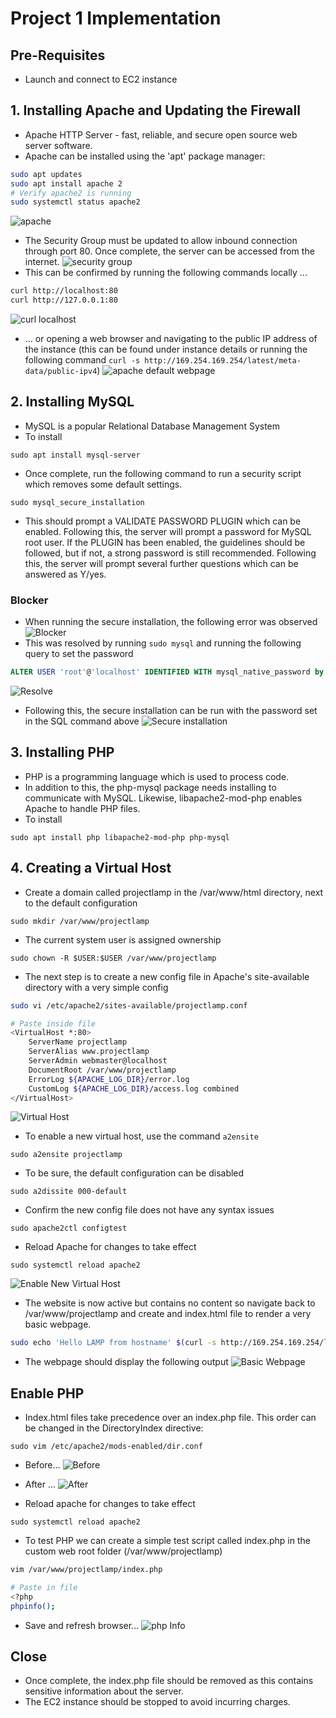 # Project 1 Implementation

## Pre-Requisites 
* Launch and connect to EC2 instance 

## 1. Installing Apache and Updating the Firewall
* Apache HTTP Server - fast, reliable, and secure open source web server software. 
* Apache can be installed using the 'apt' package manager:
```bash
sudo apt updates
sudo apt install apache 2
# Verify apache2 is running
sudo systemctl status apache2
```
![apache](/images/apache_status.png)

* The Security Group must be updated to allow inbound connection through port 80. Once complete, the server can be accessed from the internet. 
![security group](/images/security_groups.png) 
* This can be confirmed by running the following commands locally ...
```bash
curl http://localhost:80
curl http://127.0.0.1:80
```
![curl localhost](/images/curl_localhost.png)

* ... or opening a web browser and navigating to the public IP address of the instance (this can be found under instance details or running the following command `curl -s http://169.254.169.254/latest/meta-data/public-ipv4`)
![apache default webpage](/images/apache_default_webpage.png)

## 2. Installing MySQL 
* MySQL is a popular Relational Database Management System 
* To install 
```
sudo apt install mysql-server
``` 
* Once complete, run the following command to run a security script which removes some default settings. 
```
sudo mysql_secure_installation
```
* This should prompt a VALIDATE PASSWORD PLUGIN which can be enabled. Following this, the server will prompt a password for MySQL root user. If the PLUGIN has been enabled, the guidelines should be followed, but if not, a strong password is still recommended. Following this, the server will prompt several further questions which can be answered as Y/yes. 
### Blocker
* When running the secure installation, the following error was observed 
![Blocker](/images/SQL_Blocker.png)
* This was resolved by running `sudo mysql` and running the following query to set the password 
```sql
ALTER USER 'root'@'localhost' IDENTIFIED WITH mysql_native_password by 'mynewpassword'
```
![Resolve](/images/Resolve_Blocker.png)
* Following this, the secure installation can be run with the password set in the SQL command above 
![Secure installation](/images/Secure_SQL_installation.png)

## 3. Installing PHP
* PHP is a programming language which is used to process code.
* In addition to this, the php-mysql package needs installing to communicate with MySQL. Likewise, libapache2-mod-php enables Apache to handle PHP files.
* To install 
```
sudo apt install php libapache2-mod-php php-mysql
```

## 4. Creating a Virtual Host
* Create a domain called projectlamp in the /var/www/html directory, next to the default configuration 
```
sudo mkdir /var/www/projectlamp
```
* The current system user is assigned ownership
```
sudo chown -R $USER:$USER /var/www/projectlamp
```
* The next step is to create a new config file in Apache's site-available directory with a very simple config
```bash
sudo vi /etc/apache2/sites-available/projectlamp.conf

# Paste inside file 
<VirtualHost *:80>
    ServerName projectlamp
    ServerAlias www.projectlamp 
    ServerAdmin webmaster@localhost
    DocumentRoot /var/www/projectlamp
    ErrorLog ${APACHE_LOG_DIR}/error.log
    CustomLog ${APACHE_LOG_DIR}/access.log combined
</VirtualHost>
```

![Virtual Host](/images/virtual_host_setup.png)

* To enable a new virtual host, use the command `a2ensite`
```
sudo a2ensite projectlamp
```
* To be sure, the default configuration can be disabled
```
sudo a2dissite 000-default
```
* Confirm the new config file does not have any syntax issues
```
sudo apache2ctl configtest
```
* Reload Apache for changes to take effect 
```
sudo systemctl reload apache2
```
![Enable New Virtual Host](/images/Enable_virtual_host.png)

* The website is now active but contains no content so navigate back to /var/www/projectlamp and create and index.html file to render a very basic webpage.
```bash
sudo echo 'Hello LAMP from hostname' $(curl -s http://169.254.169.254/latest/meta-data/public-hostname) 'with public IP' $(curl -s http://169.254.169.254/latest/meta-data/public-ipv4) > /var/www/projectlamp/index.html
```
* The webpage should display the following output
![Basic Webpage](/images/basic_webpage.png)

## Enable PHP
* Index.html files take precedence over an index.php file. This order can be changed in the DirectoryIndex directive:
```
sudo vim /etc/apache2/mods-enabled/dir.conf
```
* Before...
![Before](/images/Directory_index_directive_before.png)
* After ...
![After](/images/Directory_index_directive_after.png)

* Reload apache for changes to take effect 
```
sudo systemctl reload apache2
```
* To test PHP we can create a simple test script called index.php in the custom web root folder (/var/www/projectlamp)
```bash
vim /var/www/projectlamp/index.php

# Paste in file
<?php
phpinfo();
```
* Save and refresh browser...
![php Info](/images/php_webpage.png)

## Close
* Once complete, the index.php file should be removed as this contains sensitive information about the server.
* The EC2 instance should be stopped to avoid incurring charges.


